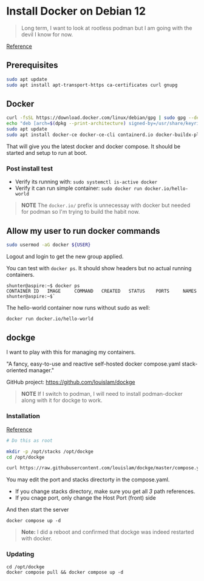 # Install Docker on Debian 12

>  Long term, I want to look at rootless podman but I am going with the devil I
>  know for now.
 
[Reference](https://linuxiac.com/how-to-install-docker-on-debian-12-bookworm/)
 
## Prerequisites
```bash
sudo apt update
sudo apt install apt-transport-https ca-certificates curl gnupg
```
  
## Docker 

```bash
curl -fsSL https://download.docker.com/linux/debian/gpg | sudo gpg --dearmor -o /usr/share/keyrings/docker.gpg
echo "deb [arch=$(dpkg --print-architecture) signed-by=/usr/share/keyrings/docker.gpg] https://download.docker.com/linux/debian bookworm stable" | sudo tee /etc/apt/sources.list.d/docker.list > /dev/null
sudo apt update
sudo apt install docker-ce docker-ce-cli containerd.io docker-buildx-plugin
```

That will give you the latest docker and docker compose. It should be started
and setup to run at boot.

### Post install test

- Verify its running with: `sudo systemctl is-active docker`
- Verify it can run simple container: `sudo docker run docker.io/hello-world`

> **NOTE** The `docker.io/` prefix is unnecessay with docker but needed for
> podman so I'm trying to build the habit now.

## Allow my user to run docker commands

```bash
sudo usermod -aG docker ${USER}
```

Logout and login to get the new group applied.

You can test with `docker ps`. It should show headers but no actual running
containers.
```
shunter@aspire:~$ docker ps
CONTAINER ID   IMAGE     COMMAND   CREATED   STATUS    PORTS     NAMES
shunter@aspire:~$`
```

The hello-world container now runs without sudo as well:
```bash
docker run docker.io/hello-world
```

## dockge

I want to play with this for managing my containers.

"A fancy, easy-to-use and reactive self-hosted docker compose.yaml
stack-oriented manager."

GitHub project: https://github.com/louislam/dockge

> **NOTE** If I switch to podman,  I will need to install podman-docker along
> with it for dockge to work.

### Installation

[Reference](https://github.com/louislam/dockge/blob/master/README.md#-how-to-install)

```bash
# Do this as root

mkdir -p /opt/stacks /opt/dockge
cd /opt/dockge

curl https://raw.githubusercontent.com/louislam/dockge/master/compose.yaml --output compose.yaml

```

You may edit the port and stacks directorty in the compose.yaml.
- If you change stacks directory, make sure you get all _3_ path references.
- If you cnage port, only change the Host Port (front) side

And then start the server
```
docker compose up -d
```

> **Note:** I did a reboot and confirmed that dockge was indeed restarted with
> docker.

### Updating
```
cd /opt/dockge
docker compose pull && docker compose up -d
```
